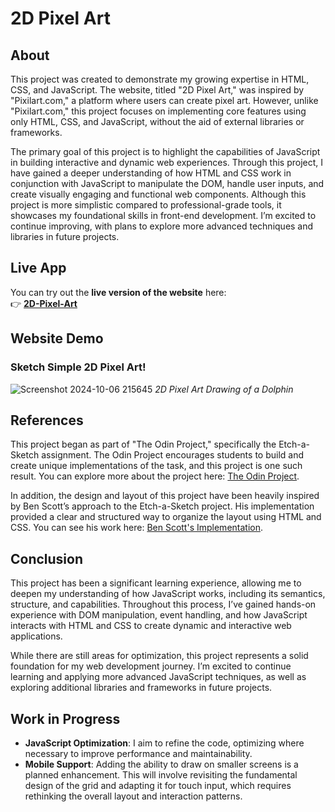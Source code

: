 # 2D Pixel Art

## About
This project was created to demonstrate my growing expertise in HTML, CSS, and JavaScript. The website, titled "2D Pixel Art," was inspired by "Pixilart.com," a platform where users can create pixel art. However, unlike "Pixilart.com," this project focuses on implementing core features using only HTML, CSS, and JavaScript, without the aid of external libraries or frameworks. 

The primary goal of this project is to highlight the capabilities of JavaScript in building interactive and dynamic web experiences. Through this project, I have gained a deeper understanding of how HTML and CSS work in conjunction with JavaScript to manipulate the DOM, handle user inputs, and create visually engaging and functional web components. Although this project is more simplistic compared to professional-grade tools, it showcases my foundational skills in front-end development. I’m excited to continue improving, with plans to explore more advanced techniques and libraries in future projects.

## Live App
You can try out the **live version of the website** here:  
👉 [**2D-Pixel-Art**](https://mjollnir03.github.io/2D-Pixel-Art/)

## Website Demo

### Sketch Simple 2D Pixel Art!
![Screenshot 2024-10-06 215645](https://github.com/user-attachments/assets/acac52e0-022a-45da-959c-bcb91d491f6d)
_2D Pixel Art Drawing of a Dolphin_

## References
This project began as part of "The Odin Project," specifically the Etch-a-Sketch assignment. The Odin Project encourages students to build and create unique implementations of the task, and this project is one such result. You can explore more about the project here: [The Odin Project](https://www.theodinproject.com/lessons/foundations-etch-a-sketch).

In addition, the design and layout of this project have been heavily inspired by Ben Scott’s approach to the Etch-a-Sketch project. His implementation provided a clear and structured way to organize the layout using HTML and CSS. You can see his work here: [Ben Scott's Implementation](https://benscott.dev).

## Conclusion
This project has been a significant learning experience, allowing me to deepen my understanding of how JavaScript works, including its semantics, structure, and capabilities. Throughout this process, I’ve gained hands-on experience with DOM manipulation, event handling, and how JavaScript interacts with HTML and CSS to create dynamic and interactive web applications.

While there are still areas for optimization, this project represents a solid foundation for my web development journey. I’m excited to continue learning and applying more advanced JavaScript techniques, as well as exploring additional libraries and frameworks in future projects.

## Work in Progress
- **JavaScript Optimization**: I aim to refine the code, optimizing where necessary to improve performance and maintainability.
- **Mobile Support**: Adding the ability to draw on smaller screens is a planned enhancement. This will involve revisiting the fundamental design of the grid and adapting it for touch input, which requires rethinking the overall layout and interaction patterns.


